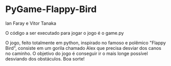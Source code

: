 # PyGame-Flappy-Bird
Ian Faray e Vitor Tanaka

O código a ser executado para jogar o jogo é o game.py

O jogo, feito totalmente em python, inspirado no famoso e polêmico "Flappy Bird", consiste em um gorila chamado Alex que precisa desviar dos canos no caminho. O objetivo do jogo é conseguir ir o mais longe possível desviando dos obstáculos. Boa sorte!